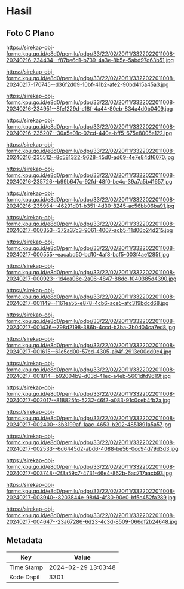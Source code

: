 # Hasil

## Foto C Plano

https://sirekap-obj-formc.kpu.go.id/e8d0/pemilu/pdpr/33/22/02/20/11/3322022011008-20240216-234434--f87be6d1-b739-4a3e-8b5e-5abd97d63b51.jpg

https://sirekap-obj-formc.kpu.go.id/e8d0/pemilu/pdpr/33/22/02/20/11/3322022011008-20240217-170745--d36f2d09-10bf-41b2-afe2-90bd415a45a3.jpg

https://sirekap-obj-formc.kpu.go.id/e8d0/pemilu/pdpr/33/22/02/20/11/3322022011008-20240216-234951--8fe1229d-c18f-4a44-80eb-834a4d0b0409.jpg

https://sirekap-obj-formc.kpu.go.id/e8d0/pemilu/pdpr/33/22/02/20/11/3322022011008-20240216-235207--30a5e01c-02cd-440e-bff5-675e8005e122.jpg

https://sirekap-obj-formc.kpu.go.id/e8d0/pemilu/pdpr/33/22/02/20/11/3322022011008-20240216-235512--8c581322-9628-45d0-ad69-4e7e84df6070.jpg

https://sirekap-obj-formc.kpu.go.id/e8d0/pemilu/pdpr/33/22/02/20/11/3322022011008-20240216-235726--b99b647c-92fd-48f0-be4c-39a7a5b41657.jpg

https://sirekap-obj-formc.kpu.go.id/e8d0/pemilu/pdpr/33/22/02/20/11/3322022011008-20240216-235954--46291d01-b351-4d30-8245-ac56bb06ba91.jpg

https://sirekap-obj-formc.kpu.go.id/e8d0/pemilu/pdpr/33/22/02/20/11/3322022011008-20240217-000353--372a37c3-9061-4007-acb5-11d06b24d215.jpg

https://sirekap-obj-formc.kpu.go.id/e8d0/pemilu/pdpr/33/22/02/20/11/3322022011008-20240217-000555--eacabd50-bd10-4af8-bcf5-003f4ae1285f.jpg

https://sirekap-obj-formc.kpu.go.id/e8d0/pemilu/pdpr/33/22/02/20/11/3322022011008-20240217-000923--1d4ea06c-2a06-4847-88dc-f040385d4390.jpg

https://sirekap-obj-formc.kpu.go.id/e8d0/pemilu/pdpr/33/22/02/20/11/3322022011008-20240217-001149--1161ea55-e878-4cb6-ace5-afc319bdcd68.jpg

https://sirekap-obj-formc.kpu.go.id/e8d0/pemilu/pdpr/33/22/02/20/11/3322022011008-20240217-001436--798d2198-386b-4ccd-b3ba-3b0d04ca7ed8.jpg

https://sirekap-obj-formc.kpu.go.id/e8d0/pemilu/pdpr/33/22/02/20/11/3322022011008-20240217-001615--61c5cd00-57cd-4305-a94f-2913c00dd0c4.jpg

https://sirekap-obj-formc.kpu.go.id/e8d0/pemilu/pdpr/33/22/02/20/11/3322022011008-20240217-001814--b92004b9-d03d-41ec-a4eb-5601dfd9619f.jpg

https://sirekap-obj-formc.kpu.go.id/e8d0/pemilu/pdpr/33/22/02/20/11/3322022011008-20240217-002017--818825fc-5232-46f2-a083-91c0ceb4fb2a.jpg

https://sirekap-obj-formc.kpu.go.id/e8d0/pemilu/pdpr/33/22/02/20/11/3322022011008-20240217-002400--3b3199af-1aac-4653-b202-4851891a5a57.jpg

https://sirekap-obj-formc.kpu.go.id/e8d0/pemilu/pdpr/33/22/02/20/11/3322022011008-20240217-002533--6d6445d2-abd6-4088-be56-0cc94d79d3d3.jpg

https://sirekap-obj-formc.kpu.go.id/e8d0/pemilu/pdpr/33/22/02/20/11/3322022011008-20240217-003748--2f3a59c7-4731-46e4-862b-6ac717aacb93.jpg

https://sirekap-obj-formc.kpu.go.id/e8d0/pemilu/pdpr/33/22/02/20/11/3322022011008-20240217-003940--8203844e-98d4-4f30-90e0-bf5c452fa289.jpg

https://sirekap-obj-formc.kpu.go.id/e8d0/pemilu/pdpr/33/22/02/20/11/3322022011008-20240217-004647--23a67286-6d23-4c3d-8509-066df2b24648.jpg


## Metadata

| Key        | Value               |
| ---------- | ------------------- |
| Time Stamp | 2024-02-29 13:03:48 |
| Kode Dapil | 3301                |




